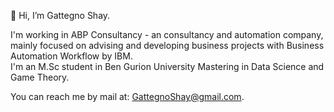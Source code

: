  👋 Hi, I’m Gattegno Shay.

 I'm working in ABP Consultancy - an consultancy and automation company, mainly focused on advising and developing business projects with Business Automation Workflow by IBM.  
 I'm an M.Sc student in Ben Gurion University Mastering in Data Science and Game Theory.  

You can reach me by mail at: GattegnoShay@gmail.com.
<!---
gattegnoshay/gattegnoshay is a ✨ special ✨ repository because its `README.md` (this file) appears on your GitHub profile.
You can click the Preview link to take a look at your changes.
--->
